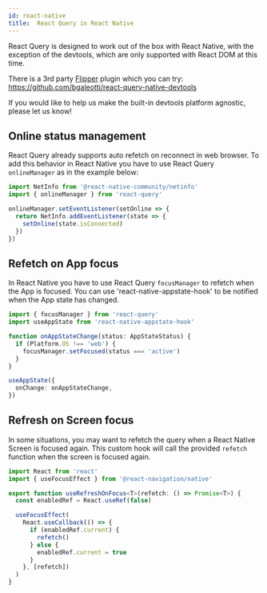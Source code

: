 ```yaml
---
id: react-native
title:  React Query in React Native
---
```


React Query is designed to work out of the box with React Native, with the exception of the devtools, which are only supported with React DOM at this time.

There is a 3rd party [Flipper](https://fbflipper.com/docs/getting-started/react-native/) plugin which you can try: https://github.com/bgaleotti/react-query-native-devtools

If you would like to help us make the built-in devtools platform agnostic, please let us know!

## Online status management

React Query already supports auto refetch on reconnect in web browser.
To add this behavior in React Native you have to use React Query `onlineManager` as in the example below:

```ts
import NetInfo from '@react-native-community/netinfo'
import { onlineManager } from 'react-query'

onlineManager.setEventListener(setOnline => {
  return NetInfo.addEventListener(state => {
    setOnline(state.isConnected)
  })
})
```

## Refetch on App focus

In React Native you have to use React Query `focusManager` to refetch when the App is focused.
You can use 'react-native-appstate-hook' to be notified when the App state has changed.

```ts
import { focusManager } from 'react-query'
import useAppState from 'react-native-appstate-hook'

function onAppStateChange(status: AppStateStatus) {
  if (Platform.OS !== 'web') {
    focusManager.setFocused(status === 'active')
  }
}

useAppState({
  onChange: onAppStateChange,
})
```

## Refresh on Screen focus

In some situations, you may want to refetch the query when a React Native Screen is focused again.
This custom hook will call the provided `refetch` function when the screen is focused again.

```ts
import React from 'react'
import { useFocusEffect } from '@react-navigation/native'

export function useRefreshOnFocus<T>(refetch: () => Promise<T>) {
  const enabledRef = React.useRef(false)

  useFocusEffect(
    React.useCallback(() => {
      if (enabledRef.current) {
        refetch()
      } else {
        enabledRef.current = true
      }
    }, [refetch])
  )
}
```

